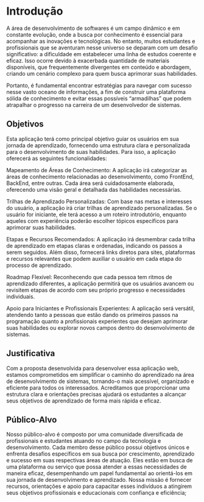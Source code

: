 # Introdução

A área de desenvolvimento de softwares é um campo dinâmico e em constante evolução, onde a busca por conhecimento é essencial para acompanhar as inovações e tecnológicas. No entanto, muitos estudantes e profissionais que se aventuram nesse universo se deparam com um desafio significativo: a dificuldade em estabelecer uma linha de estudos coerente e eficaz. Isso ocorre devido à exacerbada quantidade de materiais disponíveis, que frequentemente divergentes em conteúdo e abordagem, criando um cenário complexo para quem busca aprimorar suas habilidades.

Portanto, é fundamental encontrar estratégias para navegar com sucesso nesse vasto oceano de informações, a fim de construir uma plataforma sólida de conhecimento e evitar essas possíveis “armadilhas” que podem atrapalhar o progresso na carreira de um desenvolvedor de sistemas.

## Objetivos

Esta aplicação terá como principal objetivo guiar os usuários em sua jornada de aprendizado, fornecendo uma estrutura clara e personalizada para o desenvolvimento de suas habilidades. Para isso, a aplicação oferecerá as seguintes funcionalidades:

Mapeamento de Áreas de Conhecimento: A aplicação irá categorizar as áreas de conhecimento relacionadas ao desenvolvimento, como FrontEnd, BackEnd, entre outras. Cada área será cuidadosamente elaborada, oferecendo uma visão geral e detalhada das habilidades necessárias.

Trilhas de Aprendizado Personalizadas: Com base nas metas e interesses do usuário, a aplicação irá criar trilhas de aprendizado personalizadas. Se o usuário for iniciante, ele terá acesso a um roteiro introdutório, enquanto aqueles com experiência poderão escolher tópicos específicos para aprimorar suas habilidades.

Etapas e Recursos Recomendados: A aplicação irá desmembrar cada trilha de aprendizado em etapas claras e ordenadas, indicando os passos a serem seguidos. Além disso, fornecerá links diretos para sites, plataformas e recursos relevantes que podem auxiliar o usuário em cada etapa do processo de aprendizado.

Roadmap Flexível: Reconhecendo que cada pessoa tem ritmos de aprendizado diferentes, a aplicação permitirá que os usuários avancem ou revisitem etapas de acordo com seu próprio progresso e necessidades individuais.

Apoio para Iniciantes e Profissionais Experientes: A aplicação será versátil, atendendo tanto a pessoas que estão dando os primeiros passos na programação quanto a profissionais experientes que desejam aprimorar suas habilidades ou explorar novos campos dentro do desenvolvimento de sistemas.


## Justificativa

Com a proposta desenvolvida para desenvolver essa aplicação web, estamos comprometidos em simplificar o caminho do aprendizado na área de desenvolvimento de sistemas, tornando-o mais acessível, organizado e eficiente para todos os interessados. 
Acreditamos que proporcionar uma estrutura clara e orientações precisas ajudará os estudantes a alcançar seus objetivos de aprendizado de forma mais rápida e eficaz.

## Público-Alvo

Nosso público-alvo é composto por uma comunidade diversificada de profissionais e estudantes atuando no campo da tecnologia e desenvolvimento. Cada membro desse público possui objetivos únicos e enfrenta desafios específicos em sua busca por crescimento, aprendizado e sucesso em suas respectivas áreas de atuação. 
Eles estão em busca de uma plataforma ou serviço que possa atender a essas necessidades de maneira eficaz, desempenhando um papel fundamental ao orientá-los em sua jornada de desenvolvimento e aprendizado. Nossa missão é fornecer recursos, orientações e apoio para capacitar esses indivíduos a atingirem seus objetivos profissionais e educacionais com confiança e eficiência;